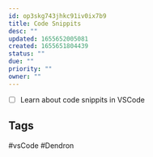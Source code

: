 ```yaml
---
id: op3skg743jhkc91iv0ix7b9
title: Code Snippits
desc: ""
updated: 1655652005081
created: 1655651804439
status: ""
due: ""
priority: ""
owner: ""
---
```


- [ ] Learn about code snippits in VSCode

## Tags

#vsCode #Dendron
